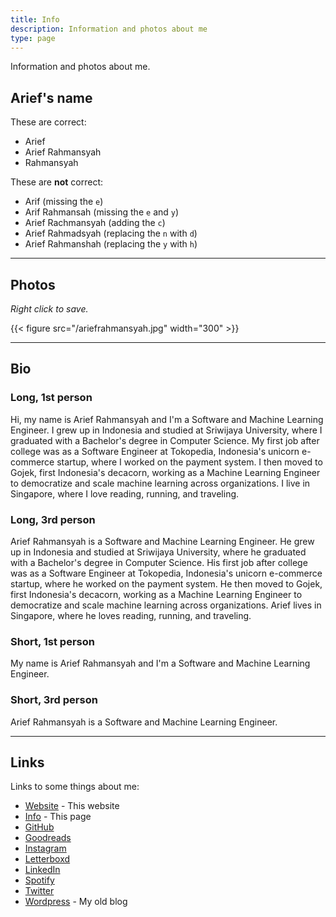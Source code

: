 ```yaml
---
title: Info
description: Information and photos about me
type: page
---
```


Information and photos about me.

## Arief's name

These are correct:

- Arief
- Arief Rahmansyah
- Rahmansyah

These are **not** correct:

- Arif (missing the `e`)
- Arif Rahmansah (missing the `e` and `y`)
- Arief Rachmansyah (adding the `c`)
- Arief Rahmadsyah (replacing the `n` with `d`)
- Arief Rahmanshah (replacing the `y` with `h`)

---

## Photos

*Right click to save.*

{{< figure src="/ariefrahmansyah.jpg" width="300" >}}

---

## Bio

### Long, 1st person

Hi, my name is Arief Rahmansyah and I'm a Software and Machine Learning Engineer. I grew up in Indonesia and studied at Sriwijaya University, where I graduated with a Bachelor's degree in Computer Science. My first job after college was as a Software Engineer at Tokopedia, Indonesia's unicorn e-commerce startup, where I worked on the payment system. I then moved to Gojek, first Indonesia's decacorn, working as a Machine Learning Engineer to democratize and scale machine learning across organizations. I live in Singapore, where I love reading, running, and traveling.

### Long, 3rd person

Arief Rahmansyah is a Software and Machine Learning Engineer. He grew up in Indonesia and studied at Sriwijaya University, where he graduated with a Bachelor's degree in Computer Science. His first job after college was as a Software Engineer at Tokopedia, Indonesia's unicorn e-commerce startup, where he worked on the payment system. He then moved to Gojek, first Indonesia's decacorn, working as a Machine Learning Engineer to democratize and scale machine learning across organizations. Arief lives in Singapore, where he loves reading, running, and traveling.

### Short, 1st person

My name is Arief Rahmansyah and I'm a Software and Machine Learning Engineer.

### Short, 3rd person

Arief Rahmansyah is a Software and Machine Learning Engineer.

---

## Links

Links to some things about me:

- [Website](/) - This website
- [Info](/info) - This page
- [GitHub](https://github.com/ariefrahmansyah)
- [Goodreads](https://www.goodreads.com/user/show/6221521-arief-rahmansyah)
- [Instagram](https://instagram.com/ariefrahmansyah)
- [Letterboxd](https://letterboxd.com/ariefrahmansyah)
- [LinkedIn](https://linkedin.com/in/ariefrahmansyah)
- [Spotify](https://open.spotify.com/user/ariefrahmansyah)
- [Twitter](https://twitter.com/ariefr23)
- [Wordpress](https://ariefrahmansyah.wordpress.com) - My old blog
